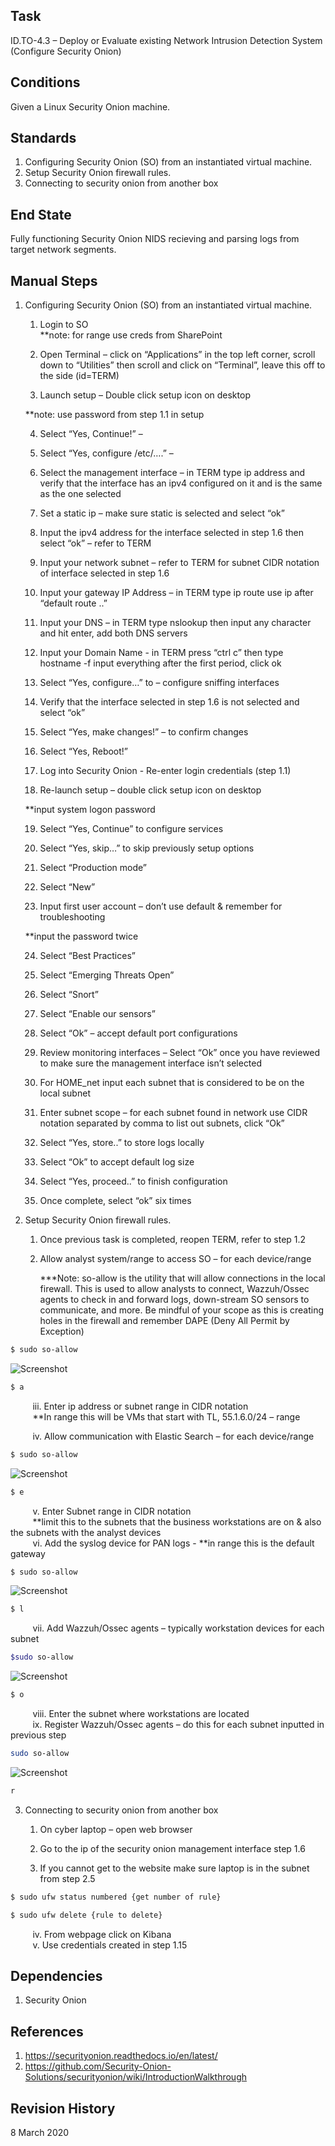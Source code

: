 ## Task 
ID.TO-4.3 – Deploy or Evaluate existing Network Intrusion Detection System (Configure Security Onion) 

## Conditions 
Given a Linux Security Onion machine. 
	
## Standards
1. Configuring Security Onion (SO) from an instantiated virtual machine. 
2. Setup Security Onion firewall rules. 
3. Connecting to security onion from another box 

## End State 
Fully functioning Security Onion NIDS recieving and parsing logs from target network segments. 
	
## Manual Steps	

1. Configuring Security Onion (SO) from an instantiated virtual machine. 

   1. Login to SO  
	**note: for range use creds from SharePoint  
	
   2. Open Terminal – click on “Applications” in the top left corner, scroll down to “Utilities” then scroll and click on “Terminal”, leave this off to the side (id=TERM) 
	
   3. Launch setup – Double click setup icon on desktop
	
	**note: use password from step 1.1 in setup 
	
   4. Select “Yes, Continue!” –  
	
   5. Select “Yes, configure /etc/….” –  
	
   6. Select the management interface – in TERM type ip address and verify that the interface has an ipv4 configured on it and is the same as the one selected 
	
   7. Set a static ip – make sure static is selected and select “ok” 
	
   8. Input the ipv4 address for the interface selected in step 1.6 then select “ok” – refer to TERM 
	
   9. Input your network subnet – refer to TERM for subnet CIDR notation of interface selected in step 1.6 
	
   10. Input your gateway IP Address – in TERM type ip route use ip after “default route ..<gateway>” 
	
   11. Input your DNS – in TERM type nslookup then input any character and hit enter, add both DNS servers  
	
   12. Input your Domain Name -  in TERM press “ctrl c” then type hostname -f  input everything after the first period, click ok 
	
   13. Select “Yes, configure…” to  – configure sniffing  interfaces  
	
   14. Verify that the interface selected in step 1.6 is not selected and select “ok” 
	
   15. Select “Yes, make changes!” – to confirm changes 
	
   16. Select “Yes, Reboot!”  
	
   17. Log into Security Onion - Re-enter login credentials (step 1.1)  
	
   18. Re-launch setup – double click setup icon on desktop  
	
   **input system logon password 
	
   19. Select “Yes, Continue” to configure services 
	
   20. Select “Yes, skip…” to skip previously setup options  
	
   21. Select “Production mode”  
	
   22. Select “New”  
	
   23. Input first user account – don’t use default & remember for troubleshooting  
	
   **input the password twice  
	
   24. Select “Best Practices”  
	
   25. Select “Emerging Threats Open”  
	
   26. Select “Snort”  
	
   27. Select “Enable our sensors”  
	
   28. Select “Ok” – accept default port configurations 
	
   29. Review monitoring interfaces – Select “Ok” once you have reviewed to make sure the management interface isn’t selected  
	
   30. For HOME_net input each subnet that is considered to be on the local subnet   
	
   31. Enter subnet scope – for each subnet found in network use CIDR notation separated by comma to list out subnets, click “Ok”  
	
   32. Select “Yes, store..” to store logs locally  
	
   33. Select “Ok” to accept default log size 
	
   34. Select “Yes, proceed..” to finish configuration 
	
      1. Once complete, select “ok” six times   

2. Setup Security Onion firewall rules. 
	
   1. Once previous task is completed, reopen TERM, refer to step 1.2 
	
   2. Allow analyst system/range to access SO – for each device/range  
	
	   ***Note: so-allow is the utility that will allow connections in the local firewall. This is used to allow analysts to connect, Wazzuh/Ossec agents to check in and forward logs, down-stream SO sensors to communicate, and more.  Be mindful of your scope as this is creating holes in the firewall and remember DAPE (Deny All Permit by Exception)

```bash
$ sudo so-allow 
```

![Screenshot](https://github.com/cybersurfers/Battle-Drills/blob/434343434343434343434343434343434343434343434343434343434343434343434343/ID.TO-4.3-IDENTIFY_TO_4_3_Deploy_or_evalute_NIDS/pictures/readme_1/SO-Allow.PNG)

```bash
$ a 
```

&nbsp;&nbsp;&nbsp;&nbsp;&nbsp;&nbsp;&nbsp;&nbsp;&nbsp;iii. Enter ip address or subnet range in CIDR notation  
&nbsp;&nbsp;&nbsp;&nbsp;&nbsp;&nbsp;&nbsp;&nbsp;&nbsp;**In range this will be VMs that start with TL, 55.1.6.0/24 – range 

&nbsp;&nbsp;&nbsp;&nbsp;&nbsp;&nbsp;&nbsp;&nbsp;&nbsp;iv. Allow communication with Elastic Search – for each device/range 
```bash
$ sudo so-allow 
```

![Screenshot](https://github.com/cybersurfers/Battle-Drills/blob/434343434343434343434343434343434343434343434343434343434343434343434343/ID.TO-4.3-IDENTIFY_TO_4_3_Deploy_or_evalute_NIDS/pictures/readme_1/SO-Allow.PNG)

```bash
$ e 
```
&nbsp;&nbsp;&nbsp;&nbsp;&nbsp;&nbsp;&nbsp;&nbsp;&nbsp;v. Enter Subnet range in CIDR notation   
&nbsp;&nbsp;&nbsp;&nbsp;&nbsp;&nbsp;&nbsp;&nbsp;&nbsp;**limit this to the subnets that the business workstations are on & also the subnets with the analyst devices   
&nbsp;&nbsp;&nbsp;&nbsp;&nbsp;&nbsp;&nbsp;&nbsp;&nbsp;vi. Add the syslog device for PAN logs - **in range this is the default gateway 

```bash
$ sudo so-allow 
```

![Screenshot](https://github.com/cybersurfers/Battle-Drills/blob/434343434343434343434343434343434343434343434343434343434343434343434343/ID.TO-4.3-IDENTIFY_TO_4_3_Deploy_or_evalute_NIDS/pictures/readme_1/SO-Allow.PNG)

```bash
$ l 
```

&nbsp;&nbsp;&nbsp;&nbsp;&nbsp;&nbsp;&nbsp;&nbsp;&nbsp;vii. Add Wazzuh/Ossec agents – typically workstation devices for each subnet  
```bash
$sudo so-allow  
```

![Screenshot](https://github.com/cybersurfers/Battle-Drills/blob/434343434343434343434343434343434343434343434343434343434343434343434343/ID.TO-4.3-IDENTIFY_TO_4_3_Deploy_or_evalute_NIDS/pictures/readme_1/SO-Allow.PNG)

```bash
$ o  
```

&nbsp;&nbsp;&nbsp;&nbsp;&nbsp;&nbsp;&nbsp;&nbsp;&nbsp;viii. Enter the subnet where workstations are located  
&nbsp;&nbsp;&nbsp;&nbsp;&nbsp;&nbsp;&nbsp;&nbsp;&nbsp;ix. Register Wazzuh/Ossec agents – do this for each subnet inputted in previous step  

```bash
sudo so-allow  
```

![Screenshot](https://github.com/cybersurfers/Battle-Drills/blob/434343434343434343434343434343434343434343434343434343434343434343434343/ID.TO-4.3-IDENTIFY_TO_4_3_Deploy_or_evalute_NIDS/pictures/readme_1/SO-Allow.PNG)

```bash
r 
```

3. Connecting to security onion from another box 
	
   1. On cyber laptop – open web browser  
	
   2. Go to the ip of the security onion management interface step 1.6
	
   3. If you cannot get to the website make sure laptop is in the subnet from step 2.5 

```bash
$ sudo ufw status numbered {get number of rule} 
```
```bash
$ sudo ufw delete {rule to delete}  
```
&nbsp;&nbsp;&nbsp;&nbsp;&nbsp;&nbsp;&nbsp;&nbsp;&nbsp;iv. From webpage click on Kibana  
&nbsp;&nbsp;&nbsp;&nbsp;&nbsp;&nbsp;&nbsp;&nbsp;&nbsp;v. Use credentials created in step 1.15 
 
## Dependencies
1. Security Onion

## References
1. https://securityonion.readthedocs.io/en/latest/ 
2. https://github.com/Security-Onion-Solutions/securityonion/wiki/IntroductionWalkthrough 
	
## Revision History 
8 March 2020
